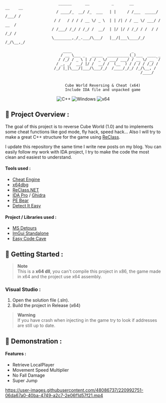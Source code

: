 ```
                        ______      __          _       __           __    __ 
                       / ____/_  __/ /_  ___   | |     / /___  _____/ /___/ / 
                      / /   / / / / __ \/ _ \  | | /| / / __ \/ ___/ / __  /
                     / /___/ /_/ / /_/ /  __/  | |/ |/ / /_/ / /  / / /_/ /
                     \________,_/_.___/\___/   |__/|___\____/_/  /_/\__,_/
                                                                          
                          ____                           _               
                         / __ \___ _   _____  __________(_)___  ____ _  
                        / /_/ / _ \ | / / _ \/ ___/ ___/ / __ \/ __ `/
                       / _, _/  __/ |/ /  __/ /  (__  ) / / / / /_/ /
                      /_/ |_|\___/|___/\___/_/  /____/_/_/ /_/\__, /
                                                             /____/
                                                                  
                                                                 
                           Cube World Reversing & Cheat (x64)
                           Include IDA file and unpacked game
```
<p align="center">
    <img src="https://img.shields.io/badge/language-C%2B%2B-%23f34b7d.svg?style=for-the-badge&logo=appveyor" alt="C++">
    <img src="https://img.shields.io/badge/platform-Windows-0078d7.svg?style=for-the-badge&logo=appveyor" alt="Windows">
    <img src="https://img.shields.io/badge/arch-x64-green.svg?style=for-the-badge&logo=appveyor" alt="x64">
</p>

## :open_book: Project Overview :

The goal of this project is to reverse Cube World (1.0) and to implements some cheat functions like god mode, fly hack, speed hack... Also I will try to make a great C++ structure for the game using [ReClass](https://github.com/ReClassNET/ReClass.NET).

I update this repository the same time I write new posts on my blog. You can easily follow my work with IDA project, I try to make the code the most clean and easiest to understand.

#### Tools used :

- [Cheat Engine](https://www.cheatengine.org)
- [x64dbg](https://x64dbg.com)
- [ReClass.NET](https://github.com/ReClassNET/ReClass.NET)
- [IDA Pro](https://hex-rays.com/ida-pro/) / [Ghidra](https://ghidra-sre.org/)
- [PE Bear](https://github.com/hasherezade/pe-bear-releases)
- [Detect It Easy](https://github.com/horsicq/Detect-It-Easy)

#### Project / Libraries used :

- [MS Detours](https://github.com/microsoft/Detours)
- [ImGui Standalone](https://github.com/adamhlt/ImGui-Standalone)
- [Easy Code Cave](https://github.com/adamhlt/Easy-Code-Cave)

## :rocket: Getting Started :

> **Note** <br>
> This is a **x64 dll**, you can't compile this project in x86, the game made in x64 and the project use x64 assembly.

### Visual Studio :

1. Open the solution file (.sln).
2. Build the project in Release (x64)

> **Warning** <br>
> If you have crash when injecting in the game try to look if addresses are still up to date.

## 🧪 Demonstration :

#### Features :

- Retrieve LocalPlayer
- Movement Speed Multiplier
- No Fall Damage
- Super Jump

https://user-images.githubusercontent.com/48086737/220992751-06da67a0-40ba-4749-a2c7-2e06f1d57f21.mp4
